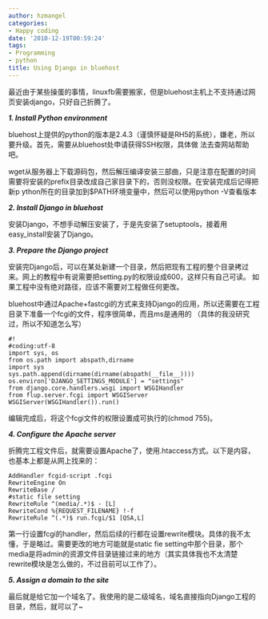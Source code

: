 ```yaml
---
author: hzmangel
categories:
- Happy coding
date: '2010-12-19T00:59:24'
tags:
- Programming
- python
title: Using Django in bluehost
---
```

最近由于某些操蛋的事情，linuxfb需要搬家，但是bluehost主机上不支持通过网页安装django，只好自己折腾了。

**_1\. Install Python environment_**

bluehost上提供的python的版本是2.4.3（谨慎怀疑是RH5的系统），嫌老，所以要升级。首先，需要从bluehost处申请获得SSH权限，具体做
法去查网站帮助吧。

wget从服务器上下载源码包，然后解压编译安装三部曲，只是注意在配置的时间需要将安装的prefix目录改成自己家目录下的，否则没权限。在安装完成后记得把新p
ython所在的目录加到$PATH环境变量中，然后可以使用python -V查看版本

**_2\. Install Django in bluehost_**

安装Django，不想手动解压安装了，于是先安装了setuptools，接着用easy_install安装了Django。

**_3\. Prepare the Django project_**

安装完Django后，可以在某处新建一个目录，然后把现有工程的整个目录拷过来。网上的教程中有说需要把setting.py的权限设成600，这样只有自己可读。
如果工程中没有绝对路径，应该不需要对工程做任何更改。

bluehost中通过Apache+fastcgi的方式来支持Django的应用，所以还需要在工程目录下准备一个fcgi的文件，程序很简单，而且ms是通用的
（具体的我没研究过，所以不知道怎么写）

    
    
    #!
    #coding:utf-8
    import sys, os
    from os.path import abspath,dirname
    import sys
    sys.path.append(dirname(dirname(abspath(__file__))))
    os.environ['DJANGO_SETTINGS_MODULE'] = "settings"
    from django.core.handlers.wsgi import WSGIHandler
    from flup.server.fcgi import WSGIServer
    WSGIServer(WSGIHandler()).run() 

编辑完成后，将这个fcgi文件的权限设置成可执行的(chmod 755)。

**_4\. Configure the Apache server_**

折腾完工程文件后，就需要设置Apache了，使用.htaccess方式。以下是内容，也基本上都是从网上找来的：

    
    
    AddHandler fcgid-script .fcgi
    RewriteEngine On
    RewriteBase /
    #static file setting
    RewriteRule ^(media/.*)$ - [L]
    RewriteCond %{REQUEST_FILENAME} !-f
    RewriteRule ^(.*)$ run.fcgi/$1 [QSA,L]

第一行设置fcgi的handler，然后后续的行都在设置rewrite模块。具体的我不太懂，于是略过。需要更改的地方可能就是static fie
setting中那个目录，那个media是将admin的资源文件目录链接过来的地方（其实具体我也不太清楚rewrite模块是怎么做的，不过目前可以工作了）。

**_5\. Assign a domain to the site_**

最后就是给它加一个域名了。我使用的是二级域名，域名直接指向Django工程的目录，然后，就可以了~